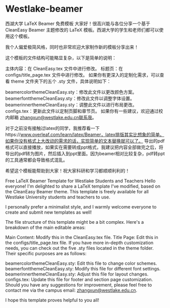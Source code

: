 # Westlake-beamer
西湖大学 LaTeX Beamer 免费模板
大家好！很高兴能与各位分享一个基于 CleanEasy Beamer 主题修改的 LaTeX 模板。西湖大学的学生和老师们都可以使用这个模板。

我个人偏爱极简风格，同时也非常欢迎大家制作新的模板分享出来！

这个模板的文件结构可能略显复杂，以下是简单的说明：

主体内容：在 CleanEasy.tex 文件中进行修改。
标题页：在 configs/title_page.tex 文件中进行修改。
如果你有更深入的定制化需求，可以查看 theme 文件夹下的五个 .sty 文件，具体说明如下：

beamercolorthemeCleanEasy.sty：修改此文件以更改颜色方案。
beamerfontthemeCleanEasy.sty：修改此文件以调整字体设置。
beamerinnerthemeCleanEasy.sty：调整此文件以进行布局更改。
configs.tex：更新此文件以定制页脚和章节页。
如果你有一些建议，欢迎通过校内邮箱 zhangxun@westlake.edu.cn联系我。

对于之前没有接触过latex的同学，我推荐看一下https://www.overleaf.com/learn/latex/Beamer，latex排版其实比想象的简单。如果你没有格式上大改动的需求的话，实现简单的文本替换就可以了。
导出的pdf格式可以直接播放，如果实在需要转成ppt格式，我建议把内容全部做完之后，将导出的pdf转为图片，然后插入到ppt里面。因为beamer相对比较复杂，pdf转ppt的工具通常都会导致格式混乱。

希望这个模板能帮助到大家！祝大家科研和学习都顺顺利利的！

Free LaTeX Beamer Template for Westlake Students and Teachers
Hello everyone! I'm delighted to share a LaTeX template I've modified, based on the CleanEasy Beamer theme. This template is freely available for all Westlake University students and teachers to use.

I personally prefer a minimalist style, and I warmly welcome everyone to create and submit new templates as well!

The file structure of this template might be a bit complex. Here's a breakdown of the main editable areas:

Main Content: Modify this in the CleanEasy.tex file.
Title Page: Edit this in the configs/title_page.tex file.
If you have more in-depth customization needs, you can check out the five .sty files located in the theme folder. Their specific purposes are as follows:

beamercolorthemeCleanEasy.sty: Edit this file to change color schemes.
beamerfontthemeCleanEasy.sty: Modify this file for different font settings.
beamerinnerthemeCleanEasy.sty: Adjust this file for layout changes.
configs.tex: Update this file for footer and section page customization.
Should you have any suggestions for improvement, please feel free to contact me via the campus email: zhangxun@westlake.edu.cn.

I hope this template proves helpful to you all!
